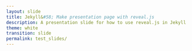 ```yaml
---
layout: slide
title: Jekyll&#58; Make presentation page with reveal.js
description: A presentation slide for how to use reveal.js in Jekyll
theme: white
transition: slide
permalink: test_slides/
---
```

<section data-markdown data-separator="^\r?\n----\r?\n" data-separator-vertical="^\r?\n--\r?\n">
    <script type="text/template">
        ## Demo 2
        Slide 1.1asd

        --

        ## Demo 2
        Slide 1.2

        ----

        ## Demo 2
        Slide 2
        
        --
        
        maybe??
    </script>
</section>